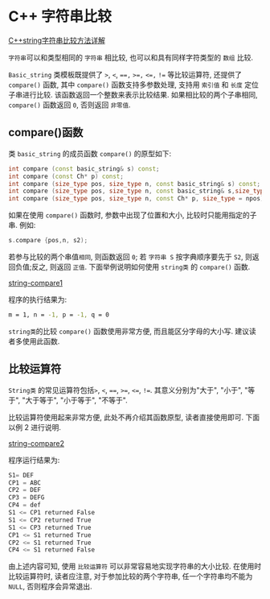 # C++ 字符串比较

[C++string字符串比较方法详解](http://c.biancheng.net/view/1447.html)

`字符串`可以和类型相同的 `字符串` 相比较, 也可以和具有同样字符类型的 `数组` 比较.

`Basic_string` 类模板既提供了  `>`, `<`, `==,` `>=,` `<=,` `!=` 等比较运算符,
还提供了 `compare()` 函数, 其中 `compare()` 函数支持多参数处理,
支持用 `索引值` 和 `长度` 定位子串进行比较.
该函数返回一个整数来表示比较结果. 如果相比较的两个子串相同,
`compare()` 函数返回 `0`, 否则返回 `非零值`.

## compare()函数

类 `basic_string` 的成员函数 `compare()` 的原型如下:

```cpp
int compare (const basic_string& s) const;
int compare (const Ch* p) const;
int compare (size_type pos, size_type n, const basic_string& s) const;
int compare (size_type pos, size_type n, const basic_string& s,size_type pos2, size_type n2) const;
int compare (size_type pos, size_type n, const Ch* p, size_type = npos) const;
```

如果在使用 `compare()` 函数时, 参数中出现了位置和大小, 比较时只能用指定的子串. 例如:

```cpp
s.compare {pos,n, s2);
```

若参与比较的两个串值`相同`, 则函数返回 `0`;
若 `字符串 S`  按字典顺序要先于 `S2`, 则返回负值;反之, 则返回 `正值`.
下面举例说明如何使用 `string类` 的 `compare()` 函数.

[string-compare1](../exa2-string-compare/compare1.cpp)

程序的执行结果为:

```bash
m = 1, n = -1, p = -1, q = 0
```

`string类`的比较 `compare()` 函数使用非常方便, 而且能区分字母的大小写.
建议读者多使用此函数.

## 比较运算符

`String类` 的常见运算符包括`>`, `<`, `==`,  `>=`, `<=`, `!=`.
其意义分别为"大于", "小于", "等于", "大于等于", "小于等于", "不等于".

比较运算符使用起来非常方便, 此处不再介绍其函数原型, 读者直接使用即可.
下面以例 2 进行说明.

[string-compare2](../exa2-string-compare/compare2.cpp)

程序运行结果为:

```cpp
S1= DEF
CP1 = ABC
CP2 = DEF
CP3 = DEFG
CP4 = def
S1 <= CP1 returned False
S1 <= CP2 returned True
S1 <= CP3 returned True
CP1 <= S1 returned True
CP2 <= S1 returned True
CP4 <= S1 returned False
```

由上述内容可知, 使用 `比较运算符` 可以非常容易地实现字符串的大小比较.
在使用时比较运算符时, 读者应注意, 对于参加比较的两个字符串,
任一个字符串均不能为 `NULL`, 否则程序会异常退出.
